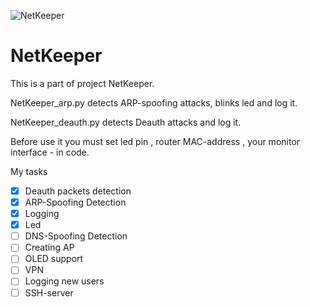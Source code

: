 ![NetKeeper](https://itdefence.pp.ua/logo_white.png)
# NetKeeper
This is a part of project NetKeeper.
<p>NetKeeper_arp.py detects ARP-spoofing attacks, blinks led and log it.
<p>NetKeeper_deauth.py detects Deauth attacks and log it.
<p>Before use it you must set led pin , router MAC-address , your monitor interface - in code.
<p>My tasks

- [x] Deauth packets detection
- [x] ARP-Spoofing Detection
- [x] Logging
- [x] Led
- [ ] DNS-Spoofing Detection
- [ ] Creating AP
- [ ] OLED support
- [ ] VPN
- [ ] Logging new users
- [ ] SSH-server
